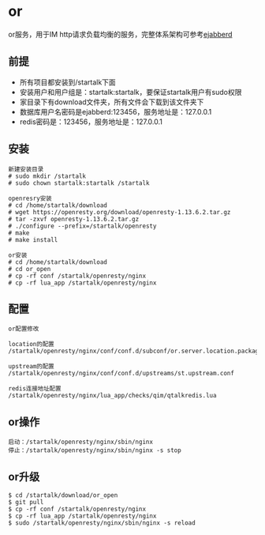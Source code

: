 # or

or服务，用于IM http请求负载均衡的服务，完整体系架构可参考[ejabberd](https://github.com/qunarcorp/ejabberd-open)

## 前提
+ 所有项目都安装到/startalk下面
+ 安装用户和用户组是：startalk:startalk，要保证startalk用户有sudo权限
+ 家目录下有download文件夹，所有文件会下载到该文件夹下
+ 数据库用户名密码是ejabberd:123456，服务地址是：127.0.0.1
+ redis密码是：123456，服务地址是：127.0.0.1

## 安装

```
新建安装目录
# sudo mkdir /startalk
# sudo chown startalk:startalk /startalk

openresry安装
# cd /home/startalk/download
# wget https://openresty.org/download/openresty-1.13.6.2.tar.gz
# tar -zxvf openresty-1.13.6.2.tar.gz
# ./configure --prefix=/startalk/openresty
# make
# make install

or安装
# cd /home/startalk/download
# cd or_open
# cp -rf conf /startalk/openresty/nginx
# cp -rf lua_app /startalk/openresty/nginx

```

## 配置

```
or配置修改

location的配置
/startalk/openresty/nginx/conf/conf.d/subconf/or.server.location.package.qtapi.conf

upstream的配置
/startalk/openresty/nginx/conf/conf.d/upstreams/st.upstream.conf

redis连接地址配置
/startalk/openresty/nginx/lua_app/checks/qim/qtalkredis.lua
```

## or操作

```
启动：/startalk/openresty/nginx/sbin/nginx
停止：/startalk/openresty/nginx/sbin/nginx -s stop
```

## or升级

```
$ cd /startalk/download/or_open
$ git pull
$ cp -rf conf /startalk/openresty/nginx
$ cp -rf lua_app /startalk/openresty/nginx
$ sudo /startalk/openresty/nginx/sbin/nginx -s reload
```
